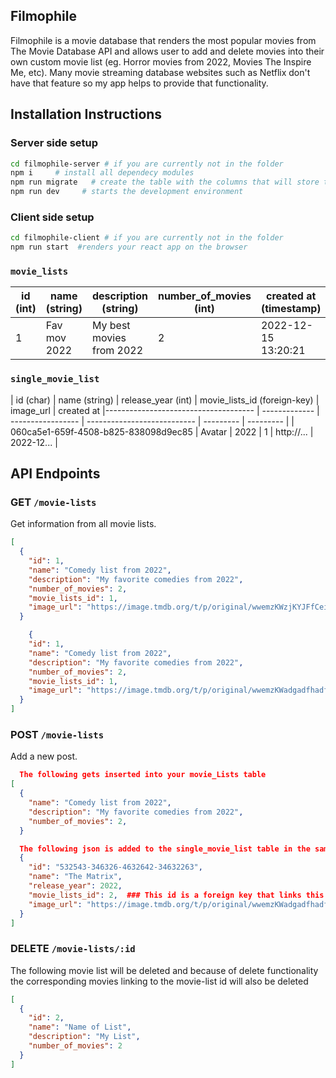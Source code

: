 ## Filmophile

Filmophile is a movie database that renders the most popular movies from The Movie Database API and allows user to add and delete movies into their own custom movie list (eg. Horror movies from 2022, Movies The Inspire Me, etc). Many movie streaming database websites such as Netflix don't have that feature so my app helps to provide that functionality.

## Installation Instructions

### Server side setup

```bash
cd filmophile-server # if you are currently not in the folder
npm i     # install all dependecy modules
npm run migrate   # create the table with the columns that will store the data
npm run dev     # starts the development environment
```

### Client side setup

```bash
cd filmophile-client # if you are currently not in the folder
npm run start  #renders your react app on the browser
```

### `movie_lists`

| id (int) | name (string) | description (string)     | number_of_movies (int) | created at (timestamp) | updated at (timestamp) |
| -------- | ------------- | ------------------------ | ---------------------- | ---------------------- | ---------------------- |
| 1        | Fav mov 2022  | My best movies from 2022 | 2                      | 2022-12-15 13:20:21    | 2022-12-15 13:20:21    |

### `single_movie_list`

| id (char) | name (string) | release_year (int) | movie_lists_id (foreign-key) | image_url | created at |------------------------------------- | ------------- | ----------------- | --------------------------- | --------- | --------- |
| 060ca5e1-659f-4508-b825-838098d9ec85 | Avatar | 2022 | 1 | http://... | 2022-12... |

## API Endpoints

### GET `/movie-lists`

Get information from all movie lists.

```json
[
  {
    "id": 1,
    "name": "Comedy list from 2022",
    "description": "My favorite comedies from 2022",
    "number_of_movies": 2,
    "movie_lists_id": 1,
    "image_url": "https://image.tmdb.org/t/p/original/wwemzKWzjKYJFfCeiB57q3r4Bcm.jpg"
  }

    {
    "id": 1,
    "name": "Comedy list from 2022",
    "description": "My favorite comedies from 2022",
    "number_of_movies": 2,
    "movie_lists_id": 1,
    "image_url": "https://image.tmdb.org/t/p/original/wwemzKWadgadfhadfhadfhaBcm.jpg"  # different url for a different movie that belongs to same list
  }
]
```

### POST `/movie-lists`

Add a new post.

```json
  The following gets inserted into your movie_Lists table
[
  {
    "name": "Comedy list from 2022",
    "description": "My favorite comedies from 2022",
    "number_of_movies": 2,
  }

  The following json is added to the single_movie_list table in the same post request using promise chaining
  {
    "id": "532543-346326-4632642-34632263",
    "name": "The Matrix",
    "release_year": 2022,
    "movie_lists_id": 2,  ### This id is a foreign key that links this specific movie to unique list it belongs to
    "image_url": "https://image.tmdb.org/t/p/original/wwemzKWadgadfhadfhadfhaBcm.jpg"
  }
]
```

### DELETE `/movie-lists/:id`

The following movie list will be deleted and because of delete functionality the corresponding movies linking to the movie-list id will also be deleted

```json
[
  {
    "id": 2,
    "name": "Name of List",
    "description": "My List",
    "number_of_movies": 2
  }
]
```

